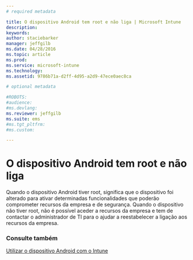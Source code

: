 ```yaml
---
# required metadata

title: O dispositivo Android tem root e não liga | Microsoft Intune
description:
keywords:
author: staciebarker
manager: jeffgilb
ms.date: 04/28/2016
ms.topic: article
ms.prod:
ms.service: microsoft-intune
ms.technology:
ms.assetid: 9786b71a-d2ff-4d95-a2d9-47ece0aec8ca

# optional metadata

#ROBOTS:
#audience:
#ms.devlang:
ms.reviewer: jeffgilb
ms.suite: ems
#ms.tgt_pltfrm:
#ms.custom:

---
```



# O dispositivo Android tem root e não liga

Quando o dispositivo Android tiver root, significa que o dispositivo foi alterado para ativar determinadas funcionalidades que poderão comprometer recursos da empresa e de segurança. Quando o dispositivo não tiver root, não é possível aceder a recursos da empresa e tem de contactar o administrador de TI para o ajudar a reestabelecer a ligação aos recursos da empresa.

### Consulte também
[Utilizar o dispositivo Android com o Intune](using-your-android-device-with-intune.md)

<!--HONumber=May16_HO2-->


